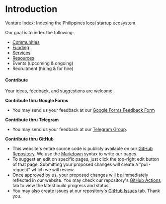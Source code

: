 # Introduction

Venture Index: Indexing the Philippines local startup ecosystem.

Our goal is to index the following:

- [Communities](./communities/index.md)
- [Funding](./funding/index.md)
- [Services](./services/index.md)
- [Resources](./resources/index.md)
- Events (upcoming & ongoing)
- Recruitment (hiring & for hire)

#### Contribute

Your ideas, feedback, and suggestions are welcome.

**Contribute thru Google Forms**

- You may send us your feedback at our [Google Forms Feedback Form](https://forms.gle/71aUtiiSEHkUywwH9)

**Contribute thru Telegram**

- You may send us your feedback at our [Telegram Group](https://t.me/ventureindexco).

**Contribute thru GitHub**

- This website's entire source code is publicly available on our [GitHub Repository](https://github.com/ventureindexco/web). We use the [Markdown](https://commonmark.org/help/) syntax to write our pages.
- To suggest an edit on specific pages, just click the top-right edit button of that page. Submitting your proposed changes will create a "pull-request" which we will review.
- Once approved by us, your proposed changes will be immediately reflected in our website. You may check our repository's [GitHub Actions](https://github.com/ventureindexco/web/actions) tab to view the latest build progress and status.
- You may also create issues at our repository's [GitHub Issues](https://github.com/ventureindexco/web/issues) tab. Thank you.